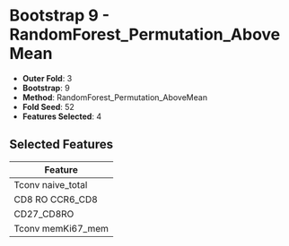 # Bootstrap 9 - RandomForest_Permutation_AboveMean

- **Outer Fold**: 3
- **Bootstrap**: 9
- **Method**: RandomForest_Permutation_AboveMean
- **Fold Seed**: 52
- **Features Selected**: 4

## Selected Features

| Feature |
|---------|
| Tconv naive_total |
| CD8 RO CCR6_CD8 |
| CD27_CD8RO |
| Tconv memKi67_mem |
